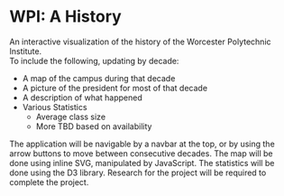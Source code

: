 WPI: A History
==============

An interactive visualization of the history of the Worcester Polytechnic Institute.  
To include the following, updating by decade:

* A map of the campus during that decade
* A picture of the president for most of that decade
* A description of what happened
* Various Statistics
  * Average class size
  * More TBD based on availability

The application will be navigable by a navbar at the top, or by using the arrow buttons
to move between consecutive decades. The map will be done using inline SVG, manipulated
by JavaScript. The statistics will be done using the D3 library. Research for the project
will be required to complete the project.
